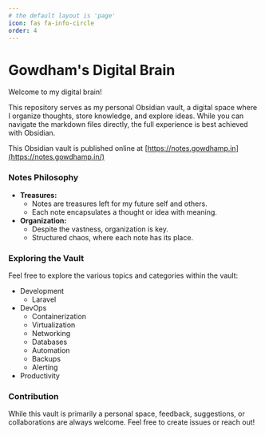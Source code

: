 ```yaml
---
# the default layout is 'page'
icon: fas fa-info-circle
order: 4
---
```


# Gowdham's Digital Brain

Welcome to my digital brain!

This repository serves as my personal Obsidian vault, a digital space where I organize thoughts, store knowledge, and explore ideas. While you can navigate the markdown files directly, the full experience is best achieved with Obsidian.

This Obsidian vault is published online at [https://notes.gowdhamp.in](https://notes.gowdhamp.in/)

### Notes Philosophy

- **Treasures:**
  - Notes are treasures left for my future self and others.
  - Each note encapsulates a thought or idea with meaning.
- **Organization:**
  - Despite the vastness, organization is key.
  - Structured chaos, where each note has its place.

### Exploring the Vault

Feel free to explore the various topics and categories within the vault:

- Development
  - Laravel
- DevOps
  - Containerization
  - Virtualization
  - Networking
  - Databases
  - Automation
  - Backups
  - Alerting
- Productivity

### Contribution

While this vault is primarily a personal space, feedback, suggestions, or collaborations are always welcome. Feel free to create issues or reach out!
